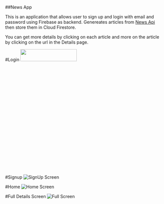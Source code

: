 ##News App

This is an application that allows user to sign up and login with email and password using Firebase as backend. Genereates articles from [News Api](https://newsapi.org/) then store them in Cloud Firestore.

You can get more details by clicking on each article and more on the article by clicking on the url in the Details page.

#Login
<img src="./login.png"  width="60%" height="10%">

#Signup
![SignUp Screen](./signup.png)

#Home
![Home Screen](./home.png)

#Full Details Screen
![Full Screen](./fullscreen.png)
